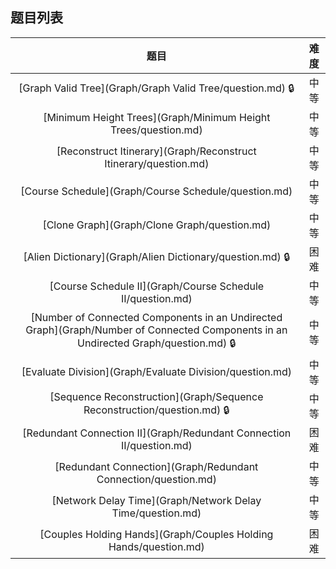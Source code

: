 ## 题目列表  
| 题目 | 难度 |  
|:---:|:---:|  
| [Graph Valid Tree](Graph/Graph Valid Tree/question.md) :lock: | 中等 |   
| [Minimum Height Trees](Graph/Minimum Height Trees/question.md) | 中等 |   
| [Reconstruct Itinerary](Graph/Reconstruct Itinerary/question.md) | 中等 |   
| [Course Schedule](Graph/Course Schedule/question.md) | 中等 |   
| [Clone Graph](Graph/Clone Graph/question.md) | 中等 |   
| [Alien Dictionary](Graph/Alien Dictionary/question.md) :lock: | 困难 |   
| [Course Schedule II](Graph/Course Schedule II/question.md) | 中等 |   
| [Number of Connected Components in an Undirected Graph](Graph/Number of Connected Components in an Undirected Graph/question.md) :lock: | 中等 |   
| [Evaluate Division](Graph/Evaluate Division/question.md) | 中等 |   
| [Sequence Reconstruction](Graph/Sequence Reconstruction/question.md) :lock: | 中等 |   
| [Redundant Connection II](Graph/Redundant Connection II/question.md) | 困难 |   
| [Redundant Connection](Graph/Redundant Connection/question.md) | 中等 |   
| [Network Delay Time](Graph/Network Delay Time/question.md) | 中等 |   
| [Couples Holding Hands](Graph/Couples Holding Hands/question.md) | 困难 |   
